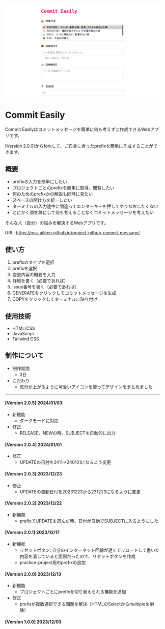 ![Commit Easily](_project/images/image-screen.jpg)

# Commit Easily 
Commit Easilyはコミットメッセージを簡単に何も考えずに作成できるWebアプリです。

[Version 2.0.0]からforkして、ご自身に合ったprefixを簡単に作成することができます。


## 概要
- prefixの入力を簡単にしたい
- プロジェクトごとのprefixを簡単に取得、閲覧したい
- 何のためのprefixかの解説も同時に見たい
- スペースの開け方を統一したい
- ターミナルの入力途中に間違ってエンターキーを押してやりなおしたくない
- とにかく頭を無にして何も考えることなくコミットメッセージを考えたい

そんな人（自分）の悩みを解決するWebアプリです。

URL: https://pss-aileen.github.io/project-github-commit-message/


## 使い方
1. prefixのタイプを選択
1. prefixを選択
1. 変更内容の概要を入力
1. 詳細を書く（必要であれば）
1. issue番号を書く（必要であれば）
1. GENERATEをクリックしてコミットメッセージを生成
1. COPYをクリックしてターミナルに貼り付け


## 使用技術
- HTML/CSS
- JavaScript
- Tailwind CSS


## 制作について
- 制作期間
  - 3日
- こだわり
  - 気分が上がるように可愛いアイコンを使ってデザインをまとめました

---
#### [Version 2.0.5] 2024/01/03
- 新機能
  - ダークモードに対応
- 修正
  - RELEASE、NEWの時、SUBJECTを自動的に出力

#### [Version 2.0.4] 2024/01/01
- 修正
  - UPDATEの日付を2411→240101になるよう変更

#### [Version 2.0.3] 2023/12/23
- 修正
  - UPDATEの自動日付を20231223から231223になるように変更

#### [Version 2.0.2] 2023/12/22
- 新機能
  - prefixでUPDATEを選んだ時、日付が自動でSUBJECTに入るようにした

#### [Version 2.0.1] 2023/12/17
- 新機能
  - リセットボタン: 自分のインターネット回線が遅くでリロードして書いた内容を消していると面倒だったので、リセットボタンを作成
  - practice-project用のprefixの追加

#### [Version 2.0.0] 2023/12/13
- 新機能
  - プロジェクトごとにprefixを切り替えられる機能を追加
- 修正
  - prefixが複数選択できる問題を解決（HTMLのSelectからmultipleを削除）
  
#### [Version 1.0.0] 2023/12/03



